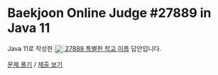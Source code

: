 # Baekjoon Online Judge #27889 in Java 11
Java 11로 작성한 [<img src="https://static.solved.ac/tier_small/1.svg" height="20" align="center">
27889 특별한 학교 이름](https://www.acmicpc.net/problem/27889) 답안입니다.

[문제 풀기](https://www.acmicpc.net/problem/27889) /
[제출 보기](https://www.acmicpc.net/source/86762218)
